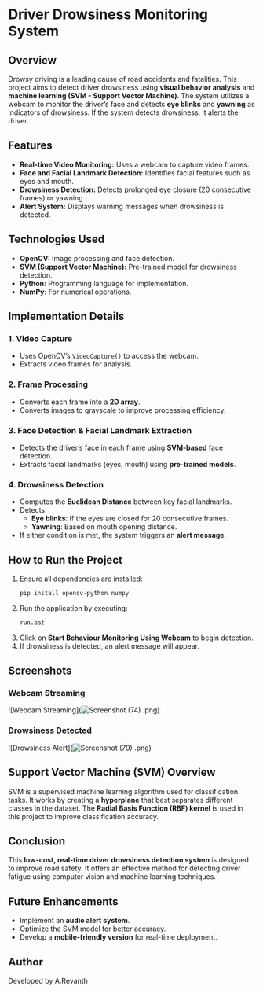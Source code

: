 # Driver Drowsiness Monitoring System

## Overview
Drowsy driving is a leading cause of road accidents and fatalities. This project aims to detect driver drowsiness using **visual behavior analysis** and **machine learning (SVM - Support Vector Machine)**. The system utilizes a webcam to monitor the driver’s face and detects **eye blinks** and **yawning** as indicators of drowsiness. If the system detects drowsiness, it alerts the driver.

## Features
- **Real-time Video Monitoring:** Uses a webcam to capture video frames.
- **Face and Facial Landmark Detection:** Identifies facial features such as eyes and mouth.
- **Drowsiness Detection:** Detects prolonged eye closure (20 consecutive frames) or yawning.
- **Alert System:** Displays warning messages when drowsiness is detected.

## Technologies Used
- **OpenCV:** Image processing and face detection.
- **SVM (Support Vector Machine):** Pre-trained model for drowsiness detection.
- **Python:** Programming language for implementation.
- **NumPy:** For numerical operations.

## Implementation Details

### 1. Video Capture
- Uses OpenCV’s `VideoCapture()` to access the webcam.
- Extracts video frames for analysis.

### 2. Frame Processing
- Converts each frame into a **2D array**.
- Converts images to grayscale to improve processing efficiency.

### 3. Face Detection & Facial Landmark Extraction
- Detects the driver’s face in each frame using **SVM-based** face detection.
- Extracts facial landmarks (eyes, mouth) using **pre-trained models**.

### 4. Drowsiness Detection
- Computes the **Euclidean Distance** between key facial landmarks.
- Detects:
  - **Eye blinks**: If the eyes are closed for 20 consecutive frames.
  - **Yawning**: Based on mouth opening distance.
- If either condition is met, the system triggers an **alert message**.

## How to Run the Project
1. Ensure all dependencies are installed:
   ```bash
   pip install opencv-python numpy
   ```
2. Run the application by executing:
   ```bash
   run.bat
   ```
3. Click on **Start Behaviour Monitoring Using Webcam** to begin detection.
4. If drowsiness is detected, an alert message will appear.

## Screenshots
### Webcam Streaming
![Webcam Streaming](![Screenshot (74)](https://github.com/user-attachments/assets/544f5cac-fd1c-4cb6-b5c1-02498591c229)
.png)

### Drowsiness Detected
![Drowsiness Alert](![Screenshot (79)](https://github.com/user-attachments/assets/4d9c04b8-984f-4893-8118-7dd4e73c3e08)
.png)

## Support Vector Machine (SVM) Overview
SVM is a supervised machine learning algorithm used for classification tasks. It works by creating a **hyperplane** that best separates different classes in the dataset. The **Radial Basis Function (RBF) kernel** is used in this project to improve classification accuracy.

## Conclusion
This **low-cost, real-time driver drowsiness detection system** is designed to improve road safety. It offers an effective method for detecting driver fatigue using computer vision and machine learning techniques.

## Future Enhancements
- Implement an **audio alert system**.
- Optimize the SVM model for better accuracy.
- Develop a **mobile-friendly version** for real-time deployment.

## Author
Developed by A.Revanth

